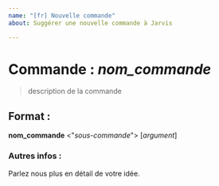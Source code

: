```yaml
---
name: "[fr] Nouvelle commande"
about: Suggérer une nouvelle commande à Jarvis

---
```


# Commande : *nom_commande*  

> description de la commande  

## Format :  

**nom_commande** <"_sous-commande_"> [_argument_]  

### Autres infos :  
Parlez nous plus en détail de votre idée.

